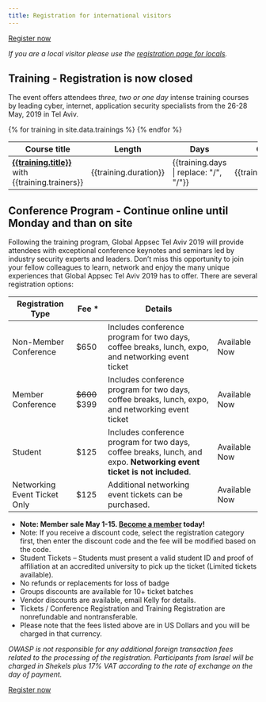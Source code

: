 ```yaml
---
title: Registration for international visitors
---
```


<a class="registerbutton" href="https://knasim.herokuapp.com/owasp2019/register">Register now</a>

*If you are a local visitor please use the [registration page for locals](/registration/registration-locals).*


## Training - Registration is now closed

The event offers attendees _three, two or one day_ intense training courses by leading cyber, internet, application security specialists from the 26-28 May, 2019 in Tel Aviv.

<table>
  <thead>
    <tr><th>Course title</th><th>Length</th><th>Days</th><th>Cost</th></tr>
  </thead>
  <tbody>
{% for training in site.data.trainings %}
    <tr>
      <td><strong><a href="{{training.url}}">{{training.title}}</a></strong> with {{training.trainers}} </td>
      <td>{{training.duration}} </td>
      <td>{{training.days | replace: "/", "/<wbr>"}} </td>
      <td class="price">{{training.price}}</td>
    </tr>
{% endfor %}
  </tbody>
</table>


## Conference Program - Continue online until Monday and than on site

Following the training program, Global Appsec Tel Aviv 2019 will provide attendees with exceptional conference keynotes and seminars led by industry security experts and leaders.
Don’t miss this opportunity to join your fellow colleagues to learn, network and enjoy the many unique experiences that Global Appsec Tel Aviv 2019 has to offer.
There are several registration options:

<table>
  <thead>
    <tr>
      <th>Registration Type</th>
      <th>Fee *</th>
      <th>Details</th>
      <th> </th>
    </tr>
  </thead>
  <tbody>
    <tr>
      <td>Non-Member Conference</td>
      <td class="price">$650</td>
      <td>Includes conference program for two days, coffee breaks, lunch, expo, and networking event ticket</td>
      <td>Available Now</td>
    </tr>
    <tr>
      <td>Member Conference</td>
      <td class="price"><strike>$600</strike> $399</td>
      <td>Includes conference program for two days, coffee breaks, lunch, expo, and networking event ticket</td>
      <td>Available Now</td>
    </tr>
    <tr>
      <td>Student</td>
      <td class="price">$125</td>
      <td>Includes conference program for two days, coffee breaks, lunch, and expo. <strong>Networking event ticket is not included</strong>.</td>
      <td>Available Now</td>
    </tr>
    <tr>
      <td>Networking Event Ticket Only</td>
      <td class="price">$125</td>
      <td>Additional networking event tickets can be purchased.</td>
      <td>Available Now</td>
    </tr>
  </tbody>
</table>

* **Note: Member sale May 1-15. [Become a member](https://www.owasp.org/index.php/Membership) today!**
* Note: If you receive a discount code, select the registration category first, then enter the discount code and the fee will be modified based on the code.
* Student Tickets – Students must present a valid student ID and proof of affiliation at an accredited university to pick up the ticket (Limited tickets available).
* No refunds or replacements for loss of badge
* Groups discounts are available for 10+ ticket batches
* Vendor discounts are available, email Kelly for details.
* Tickets / Conference Registration and Training Registration are nonrefundable and nontransferable.
* Please note that the fees listed above are in US Dollars and you will be charged in that currency.

*OWASP is not responsible for any additional foreign transaction fees related to the processing of the registration.
Participants from Israel will be charged in Shekels plus 17% VAT according to the rate of exchange on the day of payment.*

<a class="registerbutton" href="https://knasim.herokuapp.com/owasp2019/register">Register now</a>
